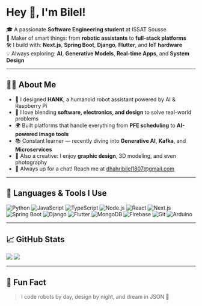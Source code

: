 # Hey 👋, I'm Bilel!

🎓 A passionate **Software Engineering student** at ISSAT Sousse  
🚀 Maker of smart things: from **robotic assistants** to **full-stack platforms**  
🛠️ I build with: **Next.js**, **Spring Boot**, **Django**, **Flutter**, and **IoT hardware**  
💡 Always exploring: **AI**, **Generative Models**, **Real-time Apps**, and **System Design**

---

## 👨‍💻 About Me

- 🤖 I designed **HANK**, a humanoid robot assistant powered by AI & Raspberry Pi  
- 🧠 I love blending **software, electronics, and design** to solve real-world problems  
- 🌍 Built platforms that handle everything from **PFE scheduling** to **AI-powered image tools**  
- 📚 Constant learner — recently diving into **Generative AI**, **Kafka**, and **Microservices**  
- 📸 Also a creative: I enjoy **graphic design**, 3D modeling, and even photography  
- 💬 Always up for a chat! Reach me at [dhahribilel1807@gmail.com](mailto:dhahribilel1807@gmail.com)

---

## 🧰 Languages & Tools I Use

![Python](https://img.shields.io/badge/-Python-3776AB?style=flat-square&logo=python&logoColor=white)
![JavaScript](https://img.shields.io/badge/-JavaScript-F7DF1E?style=flat-square&logo=javascript&logoColor=black)
![TypeScript](https://img.shields.io/badge/-TypeScript-3178C6?style=flat-square&logo=typescript&logoColor=white)
![Node.js](https://img.shields.io/badge/-Node.js-339933?style=flat-square&logo=node.js&logoColor=white)
![React](https://img.shields.io/badge/-React-61DAFB?style=flat-square&logo=react&logoColor=black)
![Next.js](https://img.shields.io/badge/-Next.js-000000?style=flat-square&logo=next.js&logoColor=white)
![Spring Boot](https://img.shields.io/badge/-SpringBoot-6DB33F?style=flat-square&logo=spring&logoColor=white)
![Django](https://img.shields.io/badge/-Django-092E20?style=flat-square&logo=django&logoColor=white)
![Flutter](https://img.shields.io/badge/-Flutter-02569B?style=flat-square&logo=flutter&logoColor=white)
![MongoDB](https://img.shields.io/badge/-MongoDB-47A248?style=flat-square&logo=mongodb&logoColor=white)
![Firebase](https://img.shields.io/badge/-Firebase-FFCA28?style=flat-square&logo=firebase&logoColor=black)
![Git](https://img.shields.io/badge/-Git-F05032?style=flat-square&logo=git&logoColor=white)
![Arduino](https://img.shields.io/badge/-Arduino-00979D?style=flat-square&logo=arduino&logoColor=white)

---

## 📈 GitHub Stats

<p align=\"center\">
  <img width=\"48%\" src=\"https://github-readme-stats.vercel.app/api?username=bileldh-ing&show_icons=true&theme=tokyonight&count_private=true\" />
  <img width=\"48%\" src=\"https://github-readme-streak-stats.herokuapp.com/?user=bileldh-ing&theme=tokyonight\" />
</p>

---

## 🎯 Fun Fact
> I code robots by day, design by night, and dream in JSON 🌙

